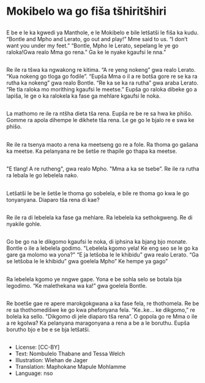 # Mokibelo wa go fiša tšhiritšhiri

##
E be e le ka kgwedi ya
Manthole, e le Mokibelo e bile
letšatši le fiša ka kudu.
“Bontle and Mpho and Lerato,
go out and play!” Mme said to
us. “I don’t want you under my
feet.”
“Bontle, Mpho le Lerato,
sepelang le ye go raloka!Gwa
realo Mma go rena.” Ga ke le
nyake kgaufsi le nna.”

##
Re ile ra tšwa ka ngwakong re
kitima.
“A re yeng nokeng” gwa realo
Lerato. “Kua nokeng go tloga go
fodile”.
“Eupša Mma o il a re botša gore
re se ka ra rutha ka nokeng”
gwa realo Bontle.
“Re ka se ka ra rutha” gwa
araba Lerato. “Re tla raloka mo
morithing kgaufsi le meetse.”
Eupša go raloka dibeke go a
lapiša, le ge o ka ralokela ka
fase ga mehlare kgaufsi le
noka.

##
La mathomo re ile ra ntšha
dieta tša rena.
Eupša re be re sa hwa ke phišo.
Gomme ra apola dihempe le
dikhete tša rena.
Le ge go le bjalo re e swa ke
phišo.

##
Re ile ra tsenya maoto a rena
ka meetseng go re a fole.
Ra thoma go gašana ka meetse.
Ka pelanyana re be šetše re
thapile go thapa ka meetse.

##
"E tlang! A re rutheng", gwa
realo Mpho. "Mma a ka se
tsebe”.
Re ile ra rutha ra lebala le go
lebelela nako.

##
Letšatši le be le šetše le thoma
go sobelela, e bile re thoma go
kwa le go tonyanyana.
Diaparo tša rena di kae?

##
Re ile ra di lebelela ka fase ga
mehlare.
Ra lebelela ka sethokgweng.
Re di nyakile gohle.

##
Go be go na le dikgomo kgaufsi le noka, di
iphsina ka bjang bjo monate.
Bontle o ile a lebelela godimo. "Lebelela kgomo
yela! Ke eng seo se le go ka gare ga molomo
wa yona?"
“E ja letšoba le le khibidu” gwa realo Lerato.
“Ga se letšoba le le khibidu” gwa goelela
Mpho” Ke hempe ya gago”

##
Ra lebelela kgomo ye nngwe gape. Yona e be
sohla selo se botala bja legodimo.
“Ke malethekana wa ka!” gwa goelela Bontle.

##
Re boetše gae re apere
marokgokgwana a ka fase fela,
re thothomela. Re be re sa
thothomedišwe ke go kwa
phefonyana fela.
“Ke..ke… ke dikgomo,” re bolela
ka sello. "Dikgomo di jele
diaparo tša rena”.
O gopola go re Mma o ile a re
kgolwa?
Ka pelanyana maragonyana a
rena a be a le boruthu. Eupša
borutho bjo e be e se bja
letšatši.

##
* License: [CC-BY]
* Text: Nombulelo Thabane and Tessa Welch
* Illustration: Wiehan de Jager
* Translation: Maphokane Mapule Mohlamme
* Language: nso
